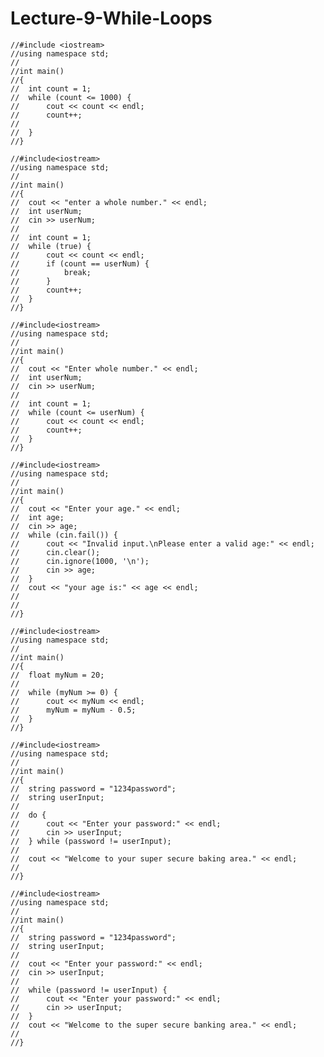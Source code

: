 # Lecture-9-While-Loops

    //#include <iostream>
    //using namespace std;
    //
    //int main()
    //{
    //	int count = 1;
    //	while (count <= 1000) {
    //		cout << count << endl;
    //		count++;
    //
    //	}
    //}
    
    //#include<iostream>
    //using namespace std;
    //
    //int main()
    //{
    //	cout << "enter a whole number." << endl;
    //	int userNum;
    //	cin >> userNum;
    //
    //	int count = 1;
    //	while (true) {
    //		cout << count << endl;
    //		if (count == userNum) {
    //			break;
    //		}
    //		count++;
    //	}
    //}

    //#include<iostream>
    //using namespace std;
    //
    //int main()
    //{
    //	cout << "Enter whole number." << endl;
    //	int userNum;
    //	cin >> userNum;
    //
    //	int count = 1;
    //	while (count <= userNum) {
    //		cout << count << endl;
    //		count++;
    //	}
    //}
    
    //#include<iostream>
    //using namespace std;
    //
    //int main()
    //{
    //	cout << "Enter your age." << endl;
    //	int age;
    //	cin >> age;
    //	while (cin.fail()) {
    //		cout << "Invalid input.\nPlease enter a valid age:" << endl;
    //		cin.clear();
    //		cin.ignore(1000, '\n');
    //		cin >> age;
    //	}
    //	cout << "your age is:" << age << endl;
    //
    //
    //}

    //#include<iostream>
    //using namespace std;
    //
    //int main()
    //{
    //	float myNum = 20;
    //
    //	while (myNum >= 0) {
    //		cout << myNum << endl;
    //		myNum = myNum - 0.5;
    //	}
    //}

    //#include<iostream>
    //using namespace std;
    //
    //int main()
    //{
    //	string password = "1234password";
    //	string userInput;
    //
    //	do {
    //		cout << "Enter your password:" << endl;
    //		cin >> userInput;
    //	} while (password != userInput);
    //
    //	cout << "Welcome to your super secure baking area." << endl;
    //
    //}

    //#include<iostream>
    //using namespace std;
    //
    //int main()
    //{
    //	string password = "1234password";
    //	string userInput;
    //
    //	cout << "Enter your password:" << endl;
    //	cin >> userInput;
    //
    //	while (password != userInput) {
    //		cout << "Enter your password:" << endl;
    //		cin >> userInput;
    //	}
    //	cout << "Welcome to the super secure banking area." << endl;
    //
    //}
